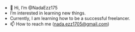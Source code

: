 - 👋 Hi, I’m @NadaEzz175
-  I’m interested in learning new things.
-  Currently, I am learning how to be a successful freelancer.
- 📫 How to reach me (nada.ezz1705@gmail.com)

